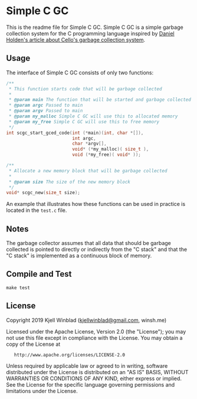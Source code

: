 Simple C GC
===========

This is the readme file for Simple C GC. Simple C GC is a simple
garbage collection system for the C programming language inspired by
[Daniel Holden's article about Cello's garbage collection
system](http://libcello.org/learn/garbage-collection).

Usage
-----

The interface of Simple C GC consists of only two functions:

```C
/**
 * This function starts code that will be garbage collected
 *
 * @param main The function that will be started and garbage collected
 * @param argc Passed to main
 * @param argv Passed to main
 * @param my_malloc Simple C GC will use this to allocated memory
 * @param my_free Simple C GC will use this to free memory
 */
int scgc_start_gced_code(int (*main)(int, char *[]),
                         int argc,
                         char *argv[],
                         void* (*my_malloc)( size_t ),
                         void (*my_free)( void* ));

/**
 * Allocate a new memory block that will be garbage collected
 *
 * @param size The size of the new memory block
 */
void* scgc_new(size_t size);
```

An example that illustrates how these functions can be used in
practice is located in the `test.c` file.


Notes
-----

The garbage collector assumes that all data that should be garbage
collected is pointed to directly or indirectly from the "C stack" and
that the "C stack" is implemented as a continuous block of memory.

Compile and Test
----------------

    make test

License
-------

   Copyright 2019 Kjell Winblad (kjellwinblad@gmail.com, winsh.me)

   Licensed under the Apache License, Version 2.0 (the "License");
   you may not use this file except in compliance with the License.
   You may obtain a copy of the License at

       http://www.apache.org/licenses/LICENSE-2.0

   Unless required by applicable law or agreed to in writing, software
   distributed under the License is distributed on an "AS IS" BASIS,
   WITHOUT WARRANTIES OR CONDITIONS OF ANY KIND, either express or implied.
   See the License for the specific language governing permissions and
   limitations under the License.